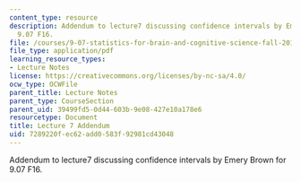 ```yaml
---
content_type: resource
description: Addendum to lecture7 discussing confidence intervals by Emery Brown for
  9.07 F16.
file: /courses/9-07-statistics-for-brain-and-cognitive-science-fall-2016/7289220fec62add0583f92981cd43048_MIT9_07F16_lec7_addendum.pdf
file_type: application/pdf
learning_resource_types:
- Lecture Notes
license: https://creativecommons.org/licenses/by-nc-sa/4.0/
ocw_type: OCWFile
parent_title: Lecture Notes
parent_type: CourseSection
parent_uid: 39499fd5-0d44-603b-9e08-427e10a178e6
resourcetype: Document
title: Lecture 7 Addendum
uid: 7289220f-ec62-add0-583f-92981cd43048
---
```

Addendum to lecture7 discussing confidence intervals by Emery Brown for 9.07 F16.
